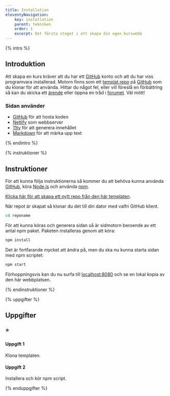 ```yaml
---
title: Installation
eleventyNavigation:
    key: installation
    parent: tekniken
    order: 1
    excerpt: Det första steget i att skapa din egen kurswebb
---
```

{% intro %}

## Introduktion
Att skapa en kurs kräver att du har ett [GitHub](https://github.com/) konto och att du har viss
programvara installerad. Motorn finns som ett [templat repo](https://github.com/jensnti/tod) 
på [GitHub](https://github.com/) som du klonar för att använda. Hittar du något fel,
eller vill föreslå en förbättring så kan du skicka ett [ärende](https://github.com/jensnti/tod/issues) 
eller öppna en tråd i [forumet](https://github.com/jensnti/tod/discussions). 
Väl mött!

### Sidan använder
 - [GitHub](https://github.com/) för att hosta koden
 - [Netlify](https://www.netlify.com/) som webbserver
 - [11ty](https://www.11ty.dev/) för att generera innehållet
 - [Markdown](https://www.markdownguide.org/) för att märka upp text

{% endintro %}

{% instruktioner %}

## Instruktioner
För att kunna följa instruktionerna så kommer du att behöva kunna använda 
[GitHub](https://github.com/), köra [Node.js](https://nodejs.org/) och använda [npm](https://www.npmjs.com/).

[Klicka här för att skapa ett nytt repo från den här templaten](https://github.com/jensnti/tod/generate).

När repot är skapat så klonar du det till din dator med valfri GitHub klient.
```bash
cd reponame
```

För att kunna köras och generera sidan så är sidmotorn beroende av ett antal npm paket. 
Paketen installeras genom att köra:
```bash
npm install
```

Det är fortfarande mycket att ändra på, men du ska nu kunna starta sidan med npm scriptet:
```bash
npm start
```

Förhoppningsvis kan du nu surfa till [localhost:8080](http://localhost:8080) och se en lokal
kopia av den här webbplatsen.

{% endinstruktioner %}

{% uppgifter %}

## Uppgifter
### ⭐
#### Uppgift 1

Klona templaten.

#### Uppgift 2

Installera och kör npm script.

{% enduppgifter %}